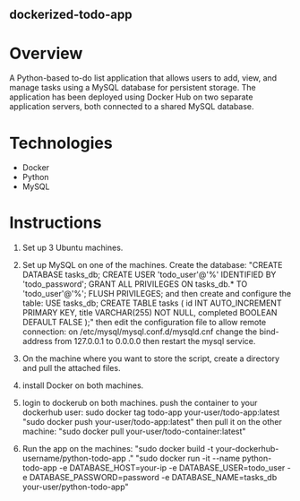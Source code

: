 ## **dockerized-todo-app**
# **Overview**
A Python-based to-do list application that allows users to add, view, and manage tasks using a MySQL database for persistent storage. The application has been deployed using Docker Hub on two separate application servers, both connected to a shared MySQL database.

# **Technologies**
* Docker
* Python
* MySQL

# **Instructions**
1. Set up 3 Ubuntu machines.
   
2. Set up MySQL on one of the machines.
   Create the database:
   "CREATE DATABASE tasks_db;
   CREATE USER 'todo_user'@'%' IDENTIFIED BY 'todo_password';
   GRANT ALL PRIVILEGES ON tasks_db.* TO 'todo_user'@'%';
   FLUSH PRIVILEGES;
   and then create and configure the table:
   USE tasks_db;
   CREATE TABLE tasks (
   id INT AUTO_INCREMENT PRIMARY KEY,
   title VARCHAR(255) NOT NULL,
   completed BOOLEAN DEFAULT FALSE
   );"
   then edit the configuration file to allow remote connection:
   on /etc/mysql/mysql.conf.d/mysqld.cnf change the bind-address from 127.0.0.1 to 0.0.0.0
   then restart the mysql service.

3. On the machine where you want to store the script, create a directory and pull the attached files.

4. install Docker on both machines.

5. login to dockerub on both machines.
   push the container to your dockerhub user:
   sudo docker tag todo-app your-user/todo-app:latest
   "sudo docker push your-user/todo-app:latest"
   then pull it on the other machine:
   "sudo docker pull your-user/todo-container:latest"

6. Run the app on the machines:
   "sudo docker build -t your-dockerhub-username/python-todo-app ."
   "sudo docker run -it --name python-todo-app -e DATABASE_HOST=your-ip -e DATABASE_USER=todo_user -e 
    DATABASE_PASSWORD=password -e DATABASE_NAME=tasks_db your-user/python-todo-app"
